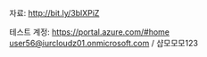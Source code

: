 자료:
http://bit.ly/3blXPiZ

테스트 계정:
https://portal.azure.com/#home
user56@iurcloudz01.onmicrosoft.com / 샵모모모123
